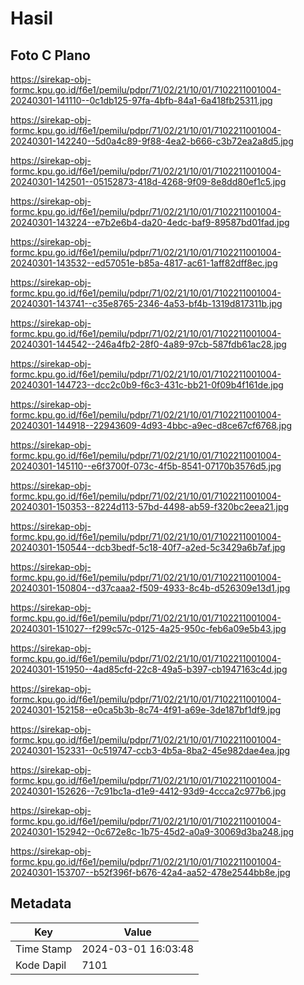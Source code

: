 # Hasil

## Foto C Plano

https://sirekap-obj-formc.kpu.go.id/f6e1/pemilu/pdpr/71/02/21/10/01/7102211001004-20240301-141110--0c1db125-97fa-4bfb-84a1-6a418fb25311.jpg

https://sirekap-obj-formc.kpu.go.id/f6e1/pemilu/pdpr/71/02/21/10/01/7102211001004-20240301-142240--5d0a4c89-9f88-4ea2-b666-c3b72ea2a8d5.jpg

https://sirekap-obj-formc.kpu.go.id/f6e1/pemilu/pdpr/71/02/21/10/01/7102211001004-20240301-142501--05152873-418d-4268-9f09-8e8dd80ef1c5.jpg

https://sirekap-obj-formc.kpu.go.id/f6e1/pemilu/pdpr/71/02/21/10/01/7102211001004-20240301-143224--e7b2e6b4-da20-4edc-baf9-89587bd01fad.jpg

https://sirekap-obj-formc.kpu.go.id/f6e1/pemilu/pdpr/71/02/21/10/01/7102211001004-20240301-143532--ed57051e-b85a-4817-ac61-1aff82dff8ec.jpg

https://sirekap-obj-formc.kpu.go.id/f6e1/pemilu/pdpr/71/02/21/10/01/7102211001004-20240301-143741--c35e8765-2346-4a53-bf4b-1319d817311b.jpg

https://sirekap-obj-formc.kpu.go.id/f6e1/pemilu/pdpr/71/02/21/10/01/7102211001004-20240301-144542--246a4fb2-28f0-4a89-97cb-587fdb61ac28.jpg

https://sirekap-obj-formc.kpu.go.id/f6e1/pemilu/pdpr/71/02/21/10/01/7102211001004-20240301-144723--dcc2c0b9-f6c3-431c-bb21-0f09b4f161de.jpg

https://sirekap-obj-formc.kpu.go.id/f6e1/pemilu/pdpr/71/02/21/10/01/7102211001004-20240301-144918--22943609-4d93-4bbc-a9ec-d8ce67cf6768.jpg

https://sirekap-obj-formc.kpu.go.id/f6e1/pemilu/pdpr/71/02/21/10/01/7102211001004-20240301-145110--e6f3700f-073c-4f5b-8541-07170b3576d5.jpg

https://sirekap-obj-formc.kpu.go.id/f6e1/pemilu/pdpr/71/02/21/10/01/7102211001004-20240301-150353--8224d113-57bd-4498-ab59-f320bc2eea21.jpg

https://sirekap-obj-formc.kpu.go.id/f6e1/pemilu/pdpr/71/02/21/10/01/7102211001004-20240301-150544--dcb3bedf-5c18-40f7-a2ed-5c3429a6b7af.jpg

https://sirekap-obj-formc.kpu.go.id/f6e1/pemilu/pdpr/71/02/21/10/01/7102211001004-20240301-150804--d37caaa2-f509-4933-8c4b-d526309e13d1.jpg

https://sirekap-obj-formc.kpu.go.id/f6e1/pemilu/pdpr/71/02/21/10/01/7102211001004-20240301-151027--f299c57c-0125-4a25-950c-feb6a09e5b43.jpg

https://sirekap-obj-formc.kpu.go.id/f6e1/pemilu/pdpr/71/02/21/10/01/7102211001004-20240301-151950--4ad85cfd-22c8-49a5-b397-cb1947163c4d.jpg

https://sirekap-obj-formc.kpu.go.id/f6e1/pemilu/pdpr/71/02/21/10/01/7102211001004-20240301-152158--e0ca5b3b-8c74-4f91-a69e-3de187bf1df9.jpg

https://sirekap-obj-formc.kpu.go.id/f6e1/pemilu/pdpr/71/02/21/10/01/7102211001004-20240301-152331--0c519747-ccb3-4b5a-8ba2-45e982dae4ea.jpg

https://sirekap-obj-formc.kpu.go.id/f6e1/pemilu/pdpr/71/02/21/10/01/7102211001004-20240301-152626--7c91bc1a-d1e9-4412-93d9-4ccca2c977b6.jpg

https://sirekap-obj-formc.kpu.go.id/f6e1/pemilu/pdpr/71/02/21/10/01/7102211001004-20240301-152942--0c672e8c-1b75-45d2-a0a9-30069d3ba248.jpg

https://sirekap-obj-formc.kpu.go.id/f6e1/pemilu/pdpr/71/02/21/10/01/7102211001004-20240301-153707--b52f396f-b676-42a4-aa52-478e2544bb8e.jpg


## Metadata

| Key        | Value               |
| ---------- | ------------------- |
| Time Stamp | 2024-03-01 16:03:48 |
| Kode Dapil | 7101                |



